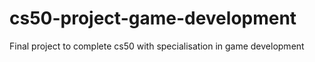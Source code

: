 # cs50-project-game-development
Final project to complete cs50 with specialisation in game development
